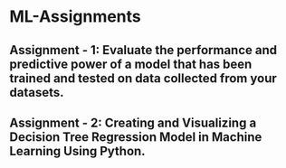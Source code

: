 # ML-Assignments

## Assignment - 1: Evaluate the performance and predictive power of a model that has been trained and tested on data collected from your datasets.

## Assignment - 2: Creating and Visualizing a Decision Tree Regression Model in Machine Learning Using Python.
